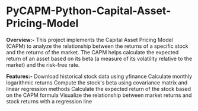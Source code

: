 # PyCAPM-Python-Capital-Asset-Pricing-Model
**Overview:-**
This project implements the Capital Asset Pricing Model (CAPM) to analyze the relationship between the returns of a specific stock and the returns of the market. The CAPM helps calculate the expected return of an asset based on its beta (a measure of its volatility relative to the market) and the risk-free rate.

**Features:-**
Download historical stock data using yfinance
Calculate monthly logarithmic returns
Compute the stock's beta using covariance matrix and linear regression methods
Calculate the expected return of the stock based on the CAPM formula
Visualize the relationship between market returns and stock returns with a regression line

